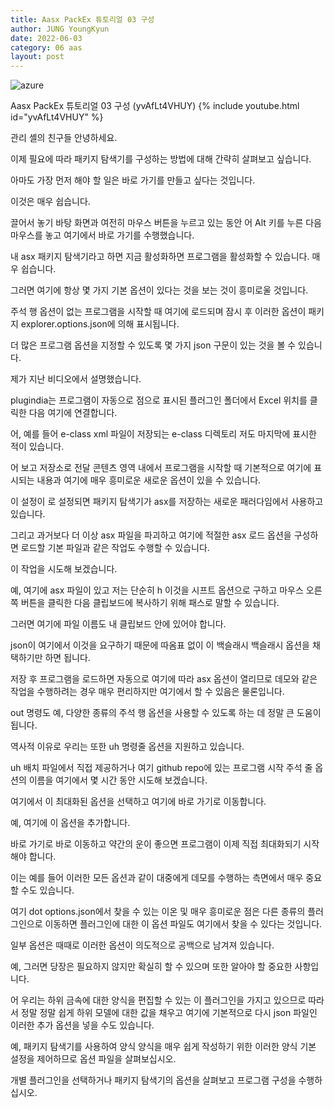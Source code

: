 ```yaml
---
title: Aasx PackEx 튜토리얼 03 구성
author: JUNG YoungKyun
date: 2022-06-03
category: 06 aas
layout: post
---
```


![azure](https://img.shields.io/badge/aasx-2022.06.03-red.svg)

Aasx PackEx 튜토리얼 03 구성 (yvAfLt4VHUY)
{% include youtube.html id="yvAfLt4VHUY" %}

관리 셸의 친구들 안녕하세요. 

이제 필요에 따라 패키지 탐색기를 구성하는 방법에 대해 간략히 살펴보고 싶습니다. 

아마도 가장 먼저 해야 할 일은 바로 가기를 만들고 싶다는 것입니다. 

이것은 매우 쉽습니다. 

끌어서 놓기 바탕 화면과 여전히 마우스 버튼을 누르고 있는 동안 어 Alt 키를 누른 다음 마우스를 놓고 여기에서 바로 가기를 수행했습니다. 

내 asx 패키지 탐색기라고 하면 지금 활성화하면 프로그램을 활성화할 수 있습니다. 매우 쉽습니다. 

그러면 여기에 항상 몇 가지 기본 옵션이 있다는 것을 보는 것이 흥미로울 것입니다.

주석 행 옵션이 없는 프로그램을 시작할 때 여기에 로드되며 잠시 후 이러한 옵션이 패키지 explorer.options.json에 의해 표시됩니다.

더 많은 프로그램 옵션을 지정할 수 있도록 몇 가지 json 구문이 있는 것을 볼 수 있습니다. 

제가 지난 비디오에서 설명했습니다. 

plugindia는 프로그램이 자동으로 점으로 표시된 플러그인 폴더에서 Excel 위치를 클릭한 다음 여기에 연결합니다. 

어, 예를 들어 e-class xml 파일이 저장되는 e-class 디렉토리 저도 마지막에 표시한 적이 있습니다. 

어 보고 저장소로 전달 콘텐츠 영역 내에서 프로그램을 시작할 때 기본적으로 여기에 표시되는 내용과 여기에 매우 흥미로운 새로운 옵션이 있을 수 있습니다. 

이 설정이 로 설정되면 패키지 탐색기가 asx를 저장하는 새로운 패러다임에서 사용하고 있습니다. 

그리고 과거보다 더 이상 asx 파일을 파괴하고 여기에 적절한 asx 로드 옵션을 구성하면 로드할 기본 파일과 같은 작업도 수행할 수 있습니다. 

이 작업을 시도해 보겠습니다. 

예, 여기에 asx 파일이 있고 저는 단순히 h 이것을 시프트 옵션으로 구하고 마우스 오른쪽 버튼을 클릭한 다음 클립보드에 복사하기 위해 패스로 말할 수 있습니다. 

그러면 여기에 파일 이름도 내 클립보드 안에 있어야 합니다. 

json이 여기에서 이것을 요구하기 때문에 따옴표 없이 이 백슬래시 백슬래시 옵션을 채택하기만 하면 됩니다.

저장 후 프로그램을 로드하면 자동으로 여기에 따라 asx 옵션이 열리므로 데모와 같은 작업을 수행하려는 경우 매우 편리하지만 여기에서 할 수 있음은 물론입니다. 

out 명령도 예, 다양한 종류의 주석 행 옵션을 사용할 수 있도록 하는 데 정말 큰 도움이 됩니다. 

역사적 이유로 우리는 또한 uh 명령줄 옵션을 지원하고 있습니다. 

uh 배치 파일에서 직접 제공하거나 여기 github repo에 있는 프로그램 시작 주석 줄 옵션의 이름을 여기에서 몇 시간 동안 시도해 보겠습니다. 

여기에서 이 최대화된 옵션을 선택하고 여기에 바로 가기로 이동합니다. 

예, 여기에 이 ​​옵션을 추가합니다. 

바로 가기로 바로 이동하고 약간의 운이 좋으면 프로그램이 이제 직접 최대화되기 시작해야 합니다. 

이는 예를 들어 이러한 모든 옵션과 같이 대중에게 데모를 수행하는 측면에서 매우 중요할 수도 있습니다. 

여기 dot options.json에서 찾을 수 있는 이온 및 매우 흥미로운 점은 다른 종류의 플러그인으로 이동하면 플러그인에 대한 이 옵션 파일도 여기에서 찾을 수 있다는 것입니다. 

일부 옵션은 때때로 이러한 옵션이 의도적으로 공백으로 남겨져 있습니다. 

예, 그러면 당장은 필요하지 않지만 확실히 할 수 있으며 또한 알아야 할 중요한 사항입니다. 

어 우리는 하위 금속에 대한 양식을 편집할 수 있는 이 플러그인을 가지고 있으므로 따라서 정말 정말 쉽게 하위 모델에 대한 값을 채우고 
여기에 기본적으로 다시 json 파일인 이러한 추가 옵션을 넣을 수도 있습니다. 

예, 패키지 탐색기를 사용하여 양식 양식을 매우 쉽게 작성하기 위한 이러한 양식 기본 설정을 제어하므로 옵션 파일을 살펴보십시오. 

개별 플러그인을 선택하거나 패키지 탐색기의 옵션을 살펴보고 프로그램 구성을 수행하십시오.